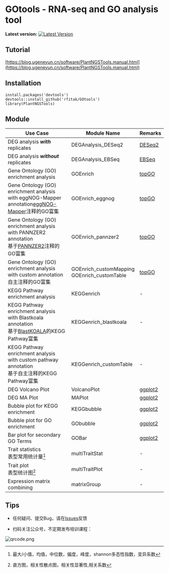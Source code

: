# GOtools - RNA-seq and GO analysis tool


**Latest version:** [![Latest Version](https://img.shields.io/github/release/biomarble/PlantNGSTools.svg?style=flat?maxAge=86400)](https://github.com/biomarble/PlantNGSTools/releases)


## Tutorial

[https://blog.ugeneyun.cn/software/PlantNGSTools.manual.html](https://blog.ugeneyun.cn/software/PlantNGSTools.manual.html)



## Installation



```
install.packages('devtools')
devtools::install_github('rfitak/GOtools')
library(PlantNGSTools)
```



## Module


|Use Case|Module Name| Remarks                                                |
|-|-|-|
|DEG analysis ***with*** replicates|DEGAnalysis_DESeq2|[DESeq2](https://doi.org/10.1186/s13059-014-0550-8)|
|DEG analysis ***without*** replicates|DEGAnalysis_EBSeq|[EBSeq](https://doi.org/10.1093/bioinformatics/btt087)|
|Gene Ontology (GO) enrichment analysis|GOEnrich|[topGO](https://doi.org/10.1093/bioinformatics/btl140)|
|Gene Ontology (GO) enrichment analysis with eggNOG-Mapper annotation[eggNOG-Mapper](http://eggnog-mapper.embl.de/)注释的GO富集|GOEnrich_eggnog| [topGO](https://doi.org/10.1093/bioinformatics/btl140)|
|Gene Ontology (GO) enrichment analysis with PANNZER2 annotation<br>基于[PANNZER2](http://ekhidna2.biocenter.helsinki.fi/sanspanz/)注释的GO富集|GOEnrich_pannzer2| [topGO](https://doi.org/10.1093/bioinformatics/btl140)|
|Gene Ontology (GO) enrichment analysis with custom annotation<br/>自主注释的GO富集|GOEnrich_customMapping<br>GOEnrich_customTable|[topGO](https://doi.org/10.1093/bioinformatics/btl140) |
|KEGG Pathway enrichment analysis|KEGGenrich|-|
|KEGG Pathway enrichment analysis with Blastkoala annotation <br>基于[BlastKOALA](https://www.kegg.jp/blastkoala/)的KEGG Pathway富集|KEGGenrich_blastkoala| - |
|KEGG Pathway enrichment analysis with custom pathway annotation <br>基于自主注释的KEGG Pathway富集|KEGGenrich_customTable| - |
|DEG Volcano Plot|VolcanoPlot|[ggplot2](https://ggplot2.tidyverse.org/)|
|DEG MA Plot|MAPlot|[ggplot2](https://ggplot2.tidyverse.org/)|
|Bubble plot for KEGG enrichment|KEGGbubble|[ggplot2](https://ggplot2.tidyverse.org/)|
|Bubble plot for GO enrichment|GObubble|[ggplot2](https://ggplot2.tidyverse.org/)<br>|
|Bar plot for secondary GO Terms|GOBar|[ggplot2](https://ggplot2.tidyverse.org/)<br>|
|Trait statistics<br>表型常用统计量[^2]|multiTraitStat|-|
|Trait plot<br>表型统计图[^3]| multiTraitPlot|-|
|Expression matrix combining|matrixGroup|-|

[^1]: GO的二级节点是MF、BP、CC三个主节点的直接子节点
[^2]: 最大/小值，均值，中位数，偏度，峰度，shannon多态性指数，变异系数
[^3]: 直方图，相关性散点图，相关性显著性,相关系数

## Tips

- 任何疑问、提交Bug，请在[Issues](https://github.com/biomarble/PlantNGSTools/issues)反馈

- 扫码关注公众号，不定期发布培训课程：<br>

![qrcode.png](./qrcode.png)
